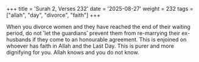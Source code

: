 +++
title = 'Surah 2, Verses 232'
date = '2025-08-27'
weight = 232
tags = ["allah", "day", "divorce", "faith"]
+++

When you divorce women and they have reached the end of their waiting period, do not ˹let the guardians˺ prevent them from re-marrying their ex-husbands if they come to an honourable agreement. This is enjoined on whoever has faith in Allah and the Last Day. This is purer and more dignifying for you. Allah knows and you do not know.